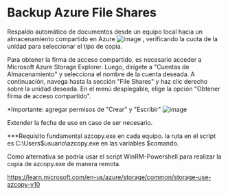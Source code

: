 # Backup Azure File Shares
Respaldo automático de documentos desde un equipo local hacia un almacenamiento compartido en Azure ![image](https://github.com/cguerrero-soporte/backup-azure-fileshare/assets/54060479/ea4b532d-bd19-4c30-9a88-d7ebc82c5ce2)
, verificando la cuota de la unidad para seleccionar el tipo de copia.

Para obtener la firma de acceso compartido, es necesario acceder a Microsoft Azure Storage Explorer. Luego, dirígete a "Cuentas de Almacenamiento" y selecciona el nombre de la cuenta deseada. A continuación, navega hasta la sección "File Shares" y haz clic derecho sobre la unidad deseada. En el menú desplegable, elige la opción "Obtener firma de acceso compartido".

*Importante:
agregar permisos de "Crear" y "Escribir" 
![image](https://github.com/cguerrero-soporte/backup-azure-fileshare/assets/54060479/6a7655ca-5d59-44d1-b032-73b6da88b447)

Extender la fecha de uso en caso de ser necesario.

***Requisito fundamental azcopy.exe en cada equipo. la ruta en el script es C:\Users\$usuario\azcopy.exe en las variables $comando.

Como alternativa se podria usar el script WinRM-Powershell para realizar la copia de azcopy.exe de manera remota.

https://learn.microsoft.com/en-us/azure/storage/common/storage-use-azcopy-v10
